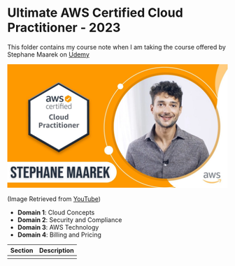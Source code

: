 # Ultimate AWS Certified Cloud Practitioner - 2023

This folder contains my course note when I am taking the course offered by Stephane Maarek on [Udemy](https://www.udemy.com/course/aws-certified-cloud-practitioner-new/)

![Course Front Page](./img/course_front_page.jpg)

(Image Retrieved from [YouTube](https://www.google.com/url?sa=i&url=https%3A%2F%2Fwww.youtube.com%2Fwatch%3Fv%3DNhfJXLmJyT8&psig=AOvVaw3NUABM0cTgVDtu1rdAinhW&ust=1678778002783000&source=images&cd=vfe&ved=0CBAQjRxqFwoTCKj4sMat2P0CFQAAAAAdAAAAABAE))

- **Domain 1**: Cloud Concepts
- **Domain 2**: Security and Compliance
- **Domain 3**: AWS Technology
- **Domain 4**: Billing and Pricing


| Section | Description |
| ---------------------- | ---------------------- |
|  |  |
